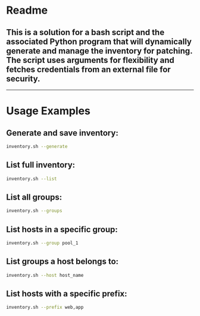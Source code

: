 # Readme

## This is a solution for a bash script and the associated Python program that will dynamically generate and manage the inventory for patching. The script uses arguments for flexibility and fetches credentials from an external file for security.

---

# Usage Examples

## Generate and save inventory:
```bash
inventory.sh --generate
```

## List full inventory:
```bash
inventory.sh --list
```

## List all groups:
```bash
inventory.sh --groups
```

## List hosts in a specific group:
```bash
inventory.sh --group pool_1
```

## List groups a host belongs to:
```bash
inventory.sh --host host_name
```

## List hosts with a specific prefix:
```bash
inventory.sh --prefix web,app
```
